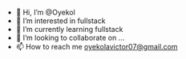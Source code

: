 - 👋 Hi, I’m @Oyekol
- 👀 I’m interested in fullstack
- 🌱 I’m currently learning fullstack
- 💞️ I’m looking to collaborate on ...
- 📫 How to reach me oyekolavictor07@gmail.com

<!---
Oyekol/Oyekol is a ✨ special ✨ repository because its `README.md` (this file) appears on your GitHub profile.
You can click the Preview link to take a look at your changes.
--->
